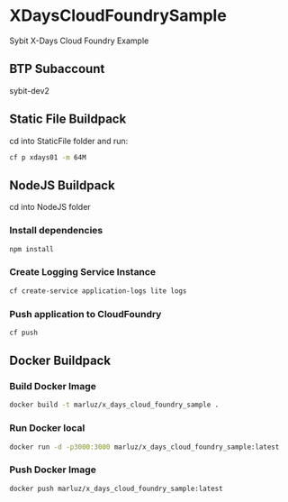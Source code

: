 # XDaysCloudFoundrySample

Sybit X-Days Cloud Foundry Example

## BTP Subaccount

sybit-dev2

## Static File Buildpack

cd into StaticFile folder and run:

```bash
cf p xdays01 -m 64M
```

## NodeJS Buildpack

cd into NodeJS folder

### Install dependencies
  
```bash
npm install
```

### Create Logging Service Instance
  
```bash
cf create-service application-logs lite logs
```

### Push application to CloudFoundry

```bash
cf push
```

## Docker Buildpack

### Build Docker Image

```bash
docker build -t marluz/x_days_cloud_foundry_sample .
```

### Run Docker local

```bash
docker run -d -p3000:3000 marluz/x_days_cloud_foundry_sample:latest
```

### Push Docker Image

```bash
docker push marluz/x_days_cloud_foundry_sample:latest
```